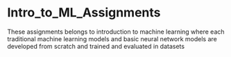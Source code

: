 # Intro_to_ML_Assignments
These assignments belongs to introduction to machine learning where each traditional machine learning models and basic neural network models are developed from scratch and trained and evaluated in datasets
